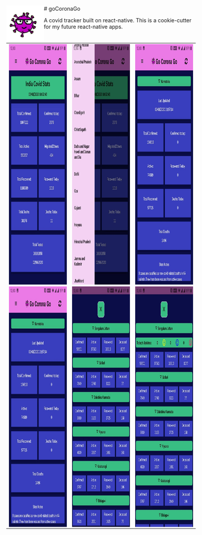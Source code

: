 <img align="left" width="100" height="100" src="https://github.com/Abhishek-Srivastava/goCoronaGo/blob/master/assets/images/cornonavirus.png" /> # goCoronaGo

A covid tracker built on react-native. This is a cookie-cutter for my future react-native apps.

| | | |
|:-------------------------:|:-------------------------:|:-------------------------:|
|<img align="left" width="360" height="640" src="https://github.com/Abhishek-Srivastava/goCoronaGo/blob/master/assets/images/IndiaS.jpeg"/>|<img align="left" width="360" height="640" src="https://github.com/Abhishek-Srivastava/goCoronaGo/blob/master/assets/images/Drawer.jpeg" />|<img align="left" width="360" height="640" src="https://github.com/Abhishek-Srivastava/goCoronaGo/blob/master/assets/images/StateS.jpeg" />
|<img align="left" width="360" height="640" src="https://github.com/Abhishek-Srivastava/goCoronaGo/blob/master/assets/images/StateS.jpeg" />|<img align="left" width="360" height="640" src="https://github.com/Abhishek-Srivastava/goCoronaGo/blob/master/assets/images/DistrictS1.jpeg" />|<img align="left" width="360" height="640" src="https://github.com/Abhishek-Srivastava/goCoronaGo/blob/master/assets/images/DistrictS2.jpeg" />
